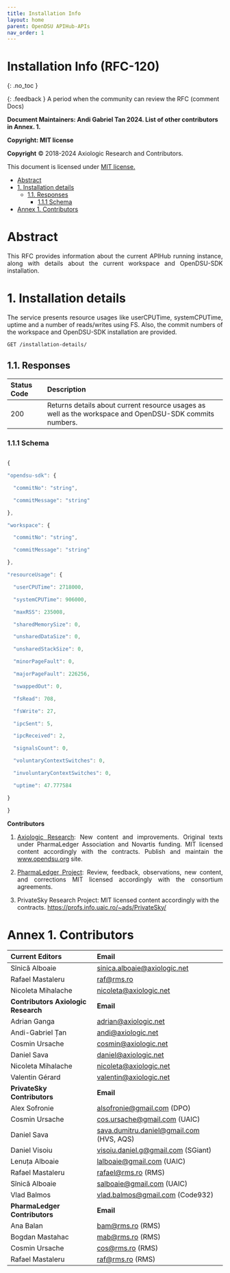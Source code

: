 ```yaml
---
title: Installation Info 
layout: home
parent: OpenDSU APIHub-APIs
nav_order: 1
---
```




# **Installation Info (RFC-120)**
{: .no_toc }

{: .feedback }
A period when the community can review the RFC (comment Docs)

**Document Maintainers: Andi Gabriel Tan 2024. List of other contributors in Annex. 1.**

**Copyright: MIT license**

 **Copyright** © 2018-2024 Axiologic Research and Contributors.

This document is licensed under [MIT license.](https://en.wikipedia.org/wiki/MIT_License)



<!-- TOC -->
* [Abstract](#abstract)
* [1. Installation details](#1-installation-details)
  * [1.1. Responses](#11-responses)
    * [1.1.1 Schema](#111-schema)
* [Annex 1. Contributors](#annex-1-contributors)
<!-- TOC -->



# **Abstract**

<p style='text-align: justify;'>This RFC provides information about the current APIHub running instance, along with details about the current workspace and OpenDSU-SDK installation.
</p>

# **1. Installation details**

<p style='text-align: justify;'>The service presents resource usages like userCPUTime, systemCPUTime, uptime and a number of reads/writes using FS. Also, the commit numbers of the workspace and OpenDSU-SDK installation are provided.
</p>
	

    GET /installation-details/


## 1.1. Responses


| Status Code | Description  |
|:------------|:-------------|
| 200         |Returns details about current resource usages as well as the workspace and OpenDSU-SDK commits numbers.              |

	

### 1.1.1 Schema

```js

{

"opendsu-sdk": {

  "commitNo": "string",

  "commitMessage": "string"

},

"workspace": {

  "commitNo": "string",

  "commitMessage": "string"

},

"resourceUsage": {

  "userCPUTime": 2718000,

  "systemCPUTime": 906000,

  "maxRSS": 235008,

  "sharedMemorySize": 0,

  "unsharedDataSize": 0,

  "unsharedStackSize": 0,

  "minorPageFault": 0,

  "majorPageFault": 226256,

  "swappedOut": 0,

  "fsRead": 708,

  "fsWrite": 27,

  "ipcSent": 5,

  "ipcReceived": 2,

  "signalsCount": 0,

  "voluntaryContextSwitches": 0,

  "involuntaryContextSwitches": 0,

  "uptime": 47.777584

}

}


```

**Contributors**



1. <p style='text-align: justify;'><a href="https://www.axiologic.net/">Axiologic Research</a>: New content and improvements. Original texts under PharmaLedger Association and Novartis funding. MIT licensed content accordingly with the contracts. Publish and maintain the <a href="https://www.opendsu.org/">www.opendsu.org</a> site.

2. <p style='text-align: justify;'><a href="https://pharmaledger.org/">PharmaLedger Project</a>: Review, feedback, observations, new content, and corrections MIT licensed accordingly with the consortium agreements.

3. PrivateSky Research Project: MIT licensed content accordingly with the contracts. 
<a href="https://profs.info.uaic.ro/~ads/PrivateSky/"> https://profs.info.uaic.ro/~ads/PrivateSky/</a>



# **Annex 1. Contributors**

| **Current Editors**                                                  | **Email**                                                               |
|:---------------------------------------------------------------------|:------------------------------------------------------------------------|
| Sînică Alboaie                                                       | sinica.alboaie@axiologic.net                                            |
| Rafael Mastaleru                                                     | raf@rms.ro                                                              |
| Nicoleta Mihalache                                                   | nicoleta@axiologic.net                                                  |
| **Contributors Axiologic Research**                                  | **Email**                                                               |
| Adrian Ganga                                                         | adrian@axiologic.net                                                    |
| Andi-Gabriel Țan                                                     | andi@axiologic.net                                                      |
| Cosmin Ursache                                                       | cosmin@axiologic.net                                                    |
| Daniel Sava                                                          | daniel@axiologic.net                                                    |
| Nicoleta Mihalache                                                   | nicoleta@axiologic.net                                                  |
| Valentin Gérard                                                      | valentin@axiologic.net                                                  |
| **PrivateSky Contributors**                                          | **Email**                                                               |
| Alex Sofronie                                                        | alsofronie@gmail.com (DPO)                                              |
| Cosmin Ursache                                                       | cos.ursache@gmail.com (UAIC)                                            |
| Daniel Sava                                                          | sava.dumitru.daniel@gmail.com (HVS, AQS)                                |
| Daniel Visoiu                                                        | visoiu.daniel.g@gmail.com (SGiant)                                      |
| Lenuța Alboaie                                                       | lalboaie@gmail.com (UAIC)                                               |
| Rafael Mastaleru                                                     | rafael@rms.ro (RMS)                                                     |
| Sînică Alboaie                                                       | salboaie@gmail.com (UAIC)                                               |
| Vlad Balmos                                                          | vlad.balmos@gmail.com (Code932)                                         |
| **PharmaLedger Contributors**                                        | **Email**                                                               |
| Ana Balan                                                            | bam@rms.ro (RMS)                                                        |
| Bogdan Mastahac                                                      | mab@rms.ro (RMS)                                                        |
| Cosmin Ursache                                                       | cos@rms.ro (RMS)                                                        |
| Rafael Mastaleru                                                     | raf@rms.ro (RMS)                                                        |

